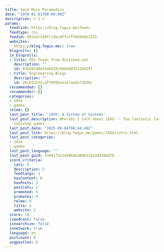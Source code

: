 ```yaml
---
title: Send More Paramedics
date: "1970-01-01T00:00:00Z"
description: λ λ λ
params:
  feedlink: https://blog.fogus.me/feed/
  feedtype: rss
  feedid: 901e5c350fc13bcdffcfff68dd8e2535
  websites:
    https://blog.fogus.me/: true
  blogrolls: []
  in_blogrolls:
  - title: RSS feeds from Minifeed.net
    description: ""
    id: 83b59248e9346428c889eb03522b4297
  - title: Engineering Blogs
    description: ""
    id: 26cb52e32caff9995ee1efaeda73638c
  recommended: []
  recommender: []
  categories:
  - 18xx
  - games
  relme: {}
  last_post_title: '18XX: A System of Systems'
  last_post_description: Whereby I talk about 18XX -- the fantastic family of economic
    tabletop games...
  last_post_date: "2025-09-04T08:44:49Z"
  last_post_link: https://blog.fogus.me/games/18XX/intro.html
  last_post_categories:
  - 18xx
  - games
  last_post_language: ""
  last_post_guid: 3304173c2a690dba84b57e2ad430ad7b
  score_criteria:
    cats: 0
    description: 3
    feedlangs: 1
    hasContent: 0
    hasPosts: 3
    postcats: 2
    promoted: 5
    promotes: 0
    relme: 0
    title: 3
    website: 2
  score: 19
  ispodcast: false
  isnoarchive: false
  innetwork: true
  language: en
  postcount: 8
  avgpostlen: 0
---
```

